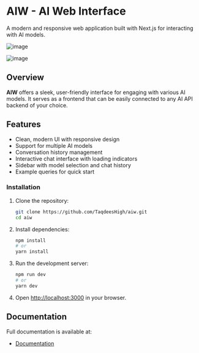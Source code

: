 # AIW - AI Web Interface

A modern and responsive web application built with Next.js for interacting with AI models.

![image](https://github.com/user-attachments/assets/d2dfa78e-7df5-4810-93ce-cdf2d776cd07)

![image](https://github.com/user-attachments/assets/cc2c4392-2188-4179-a923-18f7371abd95)

## Overview

**AIW** offers a sleek, user-friendly interface for engaging with various AI models. It serves as a frontend that can be easily connected to any AI API backend of your choice.

## Features

* Clean, modern UI with responsive design
* Support for multiple AI models
* Conversation history management
* Interactive chat interface with loading indicators
* Sidebar with model selection and chat history
* Example queries for quick start

### Installation

1. Clone the repository:

   ```bash
   git clone https://github.com/TaqdeesHigh/aiw.git
   cd aiw
   ```

2. Install dependencies:

   ```bash
   npm install
   # or
   yarn install
   ```

3. Run the development server:

   ```bash
   npm run dev
   # or
   yarn dev
   ```

4. Open [http://localhost:3000](http://localhost:3000) in your browser.

## Documentation

Full documentation is available at:
- [Documentation](https://portfolio-taqdees-projects.vercel.app/?aiw=true)
